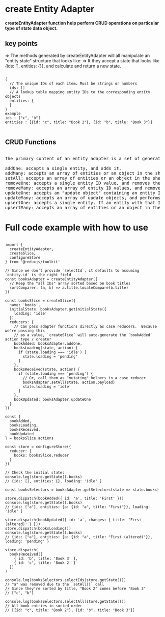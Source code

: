 # create Entity Adapter
#### createEntityAdapter function help perform CRUD operations on particular type of state data object. 

## key points


=> The methods generated by createEntityAdapter will all manipulate an "entity state" structure that looks like:
=> It they accept a state that looks like {ids: [], entities: {}}, and calculate and return a new state.

<pre>
<code>
{
  // The unique IDs of each item. Must be strings or numbers
  ids: []
  // A lookup table mapping entity IDs to the corresponding entity objects
  entities: {
  }
}
example
ids : ["c", "b"]
entities : [{id: "c", title: "Book 2"}, {id: "b", title: "Book 3"}]
</code>
</pre>



##  CRUD Functions
<pre>

The primary content of an entity adapter is a set of generated reducer functions for adding, updating, and removing entity instances from an entity state object:

addOne: accepts a single entity, and adds it.
addMany: accepts an array of entities or an object in the shape of Record<EntityId, T>, and adds them.
setAll: accepts an array of entities or an object in the shape of Record<EntityId, T>, and replaces the existing entity contents with the values in the array.
removeOne: accepts a single entity ID value, and removes the entity with that ID if it exists.
removeMany: accepts an array of entity ID values, and removes each entity with those IDs if they exist.
updateOne: accepts an "update object" containing an entity ID and an object containing one or more new field values to update inside a changes field, and performs a shallow update on the corresponding entity.
updateMany: accepts an array of update objects, and performs shallow updates on all corresponding entities.
upsertOne: accepts a single entity. If an entity with that ID exists, it will perform a shallow update and the specified fields will be merged into the existing entity, with any matching fields overwriting the existing values. If the entity does not exist, it will be added.
upsertMany: accepts an array of entities or an object in the shape of Record<EntityId, T> that will be shallowly upserted.
</pre>

# Full code example with how to use 

<pre>
<code>
import {
  createEntityAdapter,
  createSlice,
  configureStore
} from '@reduxjs/toolkit'

// Since we don't provide `selectId`, it defaults to assuming `entity.id` is the right field
const booksAdapter = createEntityAdapter({
  // Keep the "all IDs" array sorted based on book titles
  sortComparer: (a, b) => a.title.localeCompare(b.title)
})

const booksSlice = createSlice({
  name: 'books',
  initialState: booksAdapter.getInitialState({
    loading: 'idle'
  }),
  reducers: {
    // Can pass adapter functions directly as case reducers.  Because we're passing this
    // as a value, `createSlice` will auto-generate the `bookAdded` action type / creator
    bookAdded: booksAdapter.addOne,
    booksLoading(state, action) {
      if (state.loading === 'idle') {
        state.loading = 'pending'
      }
    },
    booksReceived(state, action) {
      if (state.loading === 'pending') {
        // Or, call them as "mutating" helpers in a case reducer
        booksAdapter.setAll(state, action.payload)
        state.loading = 'idle'
      }
    },
    bookUpdated: booksAdapter.updateOne
  }
})

const {
  bookAdded,
  booksLoading,
  booksReceived,
  bookUpdated
} = booksSlice.actions

const store = configureStore({
  reducer: {
    books: booksSlice.reducer
  }
})

// Check the initial state:
console.log(store.getState().books)
// {ids: [], entities: {}, loading: 'idle' }

const booksSelectors = booksAdapter.getSelectors(state => state.books)

store.dispatch(bookAdded({ id: 'a', title: 'First' }))
console.log(store.getState().books)
// {ids: ["a"], entities: {a: {id: "a", title: "First"}}, loading: 'idle' }

store.dispatch(bookUpdated({ id: 'a', changes: { title: 'First (altered)' } }))
store.dispatch(booksLoading())
console.log(store.getState().books)
// {ids: ["a"], entities: {a: {id: "a", title: "First (altered)"}}, loading: 'pending' }

store.dispatch(
  booksReceived([
    { id: 'b', title: 'Book 3' },
    { id: 'c', title: 'Book 2' }
  ])
)

console.log(booksSelectors.selectIds(store.getState()))
// "a" was removed due to the `setAll()` call
// Since they're sorted by title, "Book 2" comes before "Book 3"
// ["c", "b"]

console.log(booksSelectors.selectAll(store.getState()))
// All book entries in sorted order
// [{id: "c", title: "Book 2"}, {id: "b", title: "Book 3"}]
</code>
</pre>

